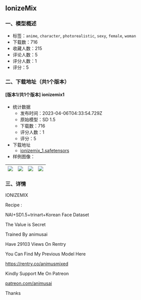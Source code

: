 ## IonizeMix
### 一、模型概述

- 标签：`anime`, `character`, `photorealistic`, `sexy`, `female`, `woman`
- 下载数：716
- 收藏人数：215
- 评论人数：5
- 评分人数：1
- 评分：5

### 二、下载地址（共1个版本）

#### [版本1/共1个版本] ionizemix1

- 统计数据
  - 发布时间：2023-04-06T04:33:54.729Z
  - 原始模型：SD 1.5
  - 下载数：716
  - 评分人数：1
  - 评分：5
- 下载地址
  - [ionizemix_1.safetensors](https://civitai.com/api/download/models/37714)
- 样例图像：

| <img src="https://image.civitai.com/xG1nkqKTMzGDvpLrqFT7WA/32928caf-e6c6-45ba-4055-6a7ee3dec200/width=450/417200.jpeg" /> | <img src="https://image.civitai.com/xG1nkqKTMzGDvpLrqFT7WA/9b2323f2-cdf0-4e44-119b-f440697c8300/width=450/417856.jpeg" /> | <img src="https://image.civitai.com/xG1nkqKTMzGDvpLrqFT7WA/82b80454-8303-4835-e329-907aa8975a00/width=450/417245.jpeg" /> | <img src="https://image.civitai.com/xG1nkqKTMzGDvpLrqFT7WA/0e2cb748-8ed0-4088-da94-35a13a49e900/width=450/417541.jpeg" /> |
| ---- | ---- | ---- | ---- |


### 三、详情
<p>IONIZEMIX</p><p>Recipe :</p><p>NAI+SD1.5+trinart+Korean Face Dataset</p><p>The Value is Secret</p><p></p><p>Trained By animusai</p><p>Have 29103 Views On Rentry</p><p></p><p>You Can Find My Previous Model Here</p><p><a target="_blank" rel="ugc" href="https://rentry.co/animusmixed">https://rentry.co/animusmixed</a></p><p></p><p>Kindly Support Me On Patreon</p><p><a target="_blank" rel="ugc" href="http://patreon.com/animusai">patreon.com/animusai</a></p><p></p><p>Thanks</p>